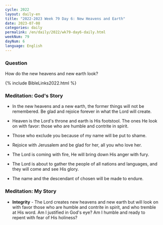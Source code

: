 ```yaml
---
cycle: 2022
layout: daily-en
title: "2022-2023 Week 79 Day 6: New Heavens and Earth"
date: 2023-07-08
categories: daily
permalink: /en/daily/2022/wk79-day6-daily.html
weekNum: 79
dayNum: 6
language: English
---
```


### Question     
How do the new heavens and new earth look?

{% include BibleLinks2022.html %} 

### Meditation: God's Story   
+ In the new heavens and a new earth, the former things will not be remembered. Be glad and rejoice forever in what the Lord will create. 

+ Heaven is the Lord's throne and earth is His footstool. The ones He look on with favor: those who are humble and contrite in spirit. 

+ Those who exclude you because of my name will be put to shame. 

+ Rejoice with Jerusalem and be glad for her, all you who love her. 

+ The Lord is coming with fire, He will bring down His anger with fury. 

+ The Lord is about to gather the people of all nations and languages, and they will come and see His glory. 

+ The name and the descendant of chosen will be made to endure. 

### Meditation: My Story   
+ **Integrity** - The Lord creates new heavens and new earth but will look on with favor those who are humble and contrite in spirit, and who tremble at His word. Am I justified in God's eye? Am I humble and ready to repent with fear of His holiness?
